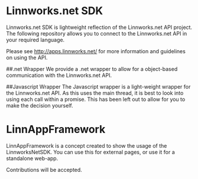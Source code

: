# Linnworks.net SDK
Linnworks.net SDK is lightweight reflection of the Linnworks.net API project. The following repository allows you to connect to the Linnworks.net API in your required language.

Please see http://apps.linnworks.net/ for more information and guidelines on using the API.

##.net Wrapper
We provide a .net wrapper to allow for a object-based communication with the Linnworks.net API.

##Javascript Wrapper
The Javascript wrapper is a light-weight wrapper for the Linnworks.net API. As this uses the main thread, it is best to look into using each call within a promise. This has been left out to allow for you to make the decision yourself.

# LinnAppFramework
LinnAppFramework is a concept created to show the usage of the LinnworksNetSDK. You can use this for external pages, or use it for a standalone web-app.

Contributions will be accepted.
